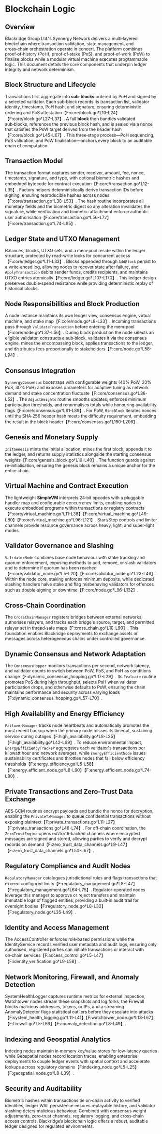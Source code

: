 # Blockchain Logic

## Overview
Blackridge Group Ltd.'s Synnergy Network delivers a multi‑layered blockchain where transaction validation, state management, and cross‑chain orchestration operate in concert. The platform combines proof‑of‑history (PoH), proof‑of‑stake (PoS), and proof‑of‑work (PoW) to finalise blocks while a modular virtual machine executes programmable logic. This document details the core components that underpin ledger integrity and network determinism.

## Block Structure and Lifecycle
Transactions first aggregate into **sub‑blocks** ordered by PoH and signed by a selected validator. Each sub‑block records its transaction list, validator identity, timestamp, PoH hash, and signature, ensuring deterministic ordering and PoS attestation【F:core/block.go†L10-L24】【F:core/block.go†L27-L37】. A full **block** then bundles validated sub‑blocks, references the previous block hash, and is sealed via a nonce that satisfies the PoW target derived from the header hash【F:core/block.go†L45-L67】. This three‑stage process—PoH sequencing, PoS validation, and PoW finalisation—anchors every block to an auditable chain of computation.

## Transaction Model
The transaction format captures sender, receiver, amount, fee, nonce, timestamp, signature, and type, with optional biometric hashes and embedded bytecode for contract execution【F:core/transaction.go†L12-L35】. Factory helpers deterministically derive transaction IDs before signing, ensuring reproducible hashes across nodes【F:core/transaction.go†L38-L53】. The hash routine incorporates all monetary fields and the biometric digest so any alteration invalidates the signature, while verification and biometric attachment enforce authentic user authorisation【F:core/transaction.go†L56-L72】【F:core/transaction.go†L74-L95】.

## Ledger State and UTXO Management
Balances, blocks, UTXO sets, and a mem‑pool reside within the ledger structure, protected by read–write locks for concurrent access【F:core/ledger.go†L11-L33】. Blocks appended through `AddBlock` persist to a write‑ahead log, allowing nodes to recover state after failure, and `ApplyTransaction` debits sender funds, credits recipients, and maintains UTXO entries atomically【F:core/ledger.go†L107-L170】. This ledger design preserves double‑spend resistance while providing deterministic replay of historical blocks.

## Node Responsibilities and Block Production
A node instance maintains its own ledger view, consensus engine, virtual machine, and stake map【F:core/node.go†L8-L33】. Incoming transactions pass through `ValidateTransaction` before entering the mem‑pool【F:core/node.go†L37-L56】. During block production the node selects an eligible validator, constructs a sub‑block, validates it via the consensus engine, mines the encompassing block, applies transactions to the ledger, and distributes fees proportionally to stakeholders【F:core/node.go†L58-L94】.

## Consensus Integration
`SynnergyConsensus` bootstraps with configurable weights (40% PoW, 30% PoS, 30% PoH) and exposes parameters for adaptive tuning as network demand and stake concentration fluctuate【F:core/consensus.go†L38-L52】. The `AdjustWeights` routine smooths updates, enforces minimum participation thresholds, and renormalises totals while honouring availability flags【F:core/consensus.go†L61-L89】. For PoW, `MineBlock` iterates nonces until the SHA‑256 header hash meets the difficulty requirement, embedding the result in the block header【F:core/consensus.go†L190-L206】.

## Genesis and Monetary Supply
`InitGenesis` mints the initial allocation, mines the first block, appends it to the ledger, and returns supply statistics alongside the starting consensus weights【F:core/genesis_block.go†L19-L40】. The function guards against re‑initialisation, ensuring the genesis block remains a unique anchor for the entire chain.

## Virtual Machine and Contract Execution
The lightweight **SimpleVM** interprets 24‑bit opcodes with a pluggable handler map and configurable concurrency limits, enabling nodes to execute embedded programs within transactions or registry contracts【F:core/virtual_machine.go†L11-L38】【F:core/virtual_machine.go†L49-L80】【F:core/virtual_machine.go†L96-L121】. Start/Stop controls and limiter channels provide resource governance across heavy, light, and super‑light modes.

## Validator Governance and Slashing
`ValidatorNode` combines base node behaviour with stake tracking and quorum enforcement, exposing methods to add, remove, or slash validators and to determine if quorum has been reached【F:core/validator_node.go†L5-L20】【F:core/validator_node.go†L23-L46】. Within the node core, staking enforces minimum deposits, while dedicated slashing handlers halve stake and flag misbehaving validators for offences such as double‑signing or downtime【F:core/node.go†L96-L132】.

## Cross‑Chain Coordination
The `CrossChainManager` registers bridges between external networks, authorises relayers, and tracks each bridge's source, target, and permitted relayer set in thread‑safe maps【F:cross_chain.go†L10-L90】. This foundation enables Blackridge deployments to exchange assets or messages across heterogeneous chains under controlled governance.

## Dynamic Consensus and Network Adaptation
The `ConsensusHopper` monitors transactions per second, network latency, and validator counts to switch between PoW, PoS, and PoH as conditions change【F:dynamic_consensus_hopping.go†L17-L29】. Its `Evaluate` routine promotes PoS during high throughput, selects PoH when validator participation drops, and otherwise defaults to PoW, ensuring the chain maintains performance and security across varying loads【F:dynamic_consensus_hopping.go†L57-L70】.

## High Availability and Energy Efficiency
`FailoverManager` tracks node heartbeats and automatically promotes the most recent backup when the primary node misses its timeout, sustaining service during outages【F:high_availability.go†L8-L25】【F:high_availability.go†L42-L69】. To reduce environmental impact, `EnergyEfficiencyTracker` aggregates each validator's transactions per kilowatt hour and network averages, while `EnergyEfficientNode` issues sustainability certificates and throttles nodes that fall below efficiency thresholds【F:energy_efficiency.go†L5-L58】【F:energy_efficient_node.go†L8-L60】【F:energy_efficient_node.go†L74-L80】.

## Private Transactions and Zero‑Trust Data Exchange
AES‑GCM routines encrypt payloads and bundle the nonce for decryption, enabling the `PrivateTxManager` to queue confidential transactions without exposing plaintext【F:private_transactions.go†L11-L27】【F:private_transactions.go†L48-L74】. For off‑chain coordination, the `ZeroTrustEngine` opens ed25519‑backed channels where encrypted messages are signed and stored, allowing parties to verify and decrypt records on demand【F:zero_trust_data_channels.go†L9-L47】【F:zero_trust_data_channels.go†L50-L67】.

## Regulatory Compliance and Audit Nodes
`RegulatoryManager` catalogues jurisdictional rules and flags transactions that exceed configured limits【F:regulatory_management.go†L8-L47】【F:regulatory_management.go†L64-L75】. Regulator‑operated nodes leverage this manager to approve or reject transfers and maintain immutable logs of flagged entities, providing a built‑in audit trail for oversight bodies【F:regulatory_node.go†L8-L33】【F:regulatory_node.go†L35-L49】.

## Identity and Access Management
The AccessController enforces role‑based permissions while the IdentityService records verified user metadata and audit logs, ensuring only authorised, registered parties can initiate transactions or interact with on‑chain services【F:access_control.go†L5-L47】【F:identity_verification.go†L9-L58】.

## Network Monitoring, Firewall, and Anomaly Detection
SystemHealthLogger captures runtime metrics for external inspection, Watchtower nodes stream these snapshots and log forks, the Firewall blocks malicious addresses, tokens, or IPs, and a streaming AnomalyDetector flags statistical outliers before they escalate into attacks【F:system_health_logging.go†L11-L41】【F:watchtower_node.go†L13-L67】【F:firewall.go†L5-L66】【F:anomaly_detection.go†L8-L49】.

## Indexing and Geospatial Analytics
Indexing nodes maintain in‑memory key/value stores for low‑latency queries while Geospatial nodes record location traces, enabling enterprise deployments to couple ledger events with spatial context and accelerate lookups across regulatory domains【F:indexing_node.go†L5-L25】【F:geospatial_node.go†L8-L39】.

## Security and Auditability
Biometric hashes within transactions tie on‑chain activity to verified identities, ledger WAL persistence ensures replayable history, and validator slashing deters malicious behaviour. Combined with consensus weight adjustments, zero‑trust channels, regulatory logging, and cross‑chain access controls, Blackridge’s blockchain logic offers a robust, auditable ledger designed for regulated environments.

